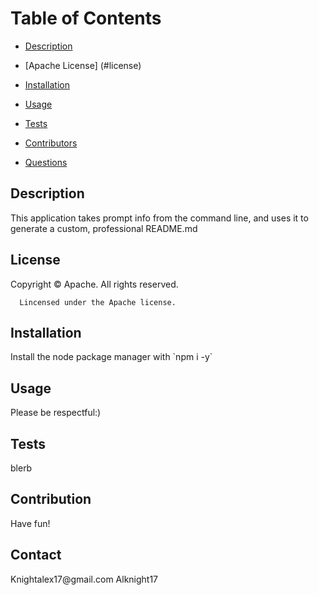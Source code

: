 
  <h1 id='title> Readme Generator </h1>

  ![GitHub License](https://img.shields.io/badge/license-Apache-blue.svg)

  <h2 id='contents'> Table of Contents </h2>

  * [Description](#description)

  * [Apache License] (#license)

  * [Installation](#installation)

  * [Usage](#usage)
 
  * [Tests](#tests)

  * [Contributors](#contributors)

  * [Questions](#questions) 

  <h2 id='description'> Description </h2>
  This application takes prompt info from the command line, and uses it to generate a custom, professional README.md

  <h2 id='license'>License</h2>
      Copyright © Apache. All rights reserved.
      
      Lincensed under the Apache license.

  <h2 id='installation'> Installation </h2>
  Install the node package manager with `npm i -y`

  <h2 id='usage'> Usage </h2>
  Please be respectful:)

  <h2 id='tests'> Tests </h2>
  blerb

  <h2 id='contribution'> Contribution </h2>
  Have fun!

  <h2 id='contact'> Contact </h2>
  Knightalex17@gmail.com
  Alknight17


